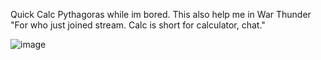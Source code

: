 Quick Calc Pythagoras while im bored.
This also help me in War Thunder
"For who just joined stream. Calc is short for calculator, chat."

![image](https://github.com/user-attachments/assets/3528db93-7899-403e-b365-9a3fc7f1d5a3)
